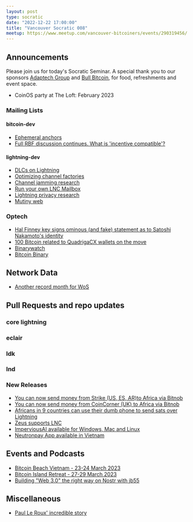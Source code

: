 ```yaml
---
layout: post
type: socratic
date: "2022-12-22 17:00:00"
title: "Vancouver Socratic 008"
meetup: https://www.meetup.com/vancouver-bitcoiners/events/290319456/
---
```


## Announcements
Please join us for today's Socratic Seminar. A special thank you to our sponsors [Adaptech Group](https://adaptechgroup.com/) and [Bull Bitcoin](https://www.bullbitcoin.com/), for food, refreshments and event space.

- CoinOS party at The Loft: February 2023

### Mailing Lists

#### bitcoin-dev

- [Ephemeral anchors](https://lists.linuxfoundation.org/pipermail/bitcoin-dev/2022-November/021222.html)
- [Full RBF discussion continues. What is 'incentive compatible'?](https://github.com/bitcoin/bitcoin/pull/26451)

#### lightning-dev

- [DLCs on Lightning](https://medium.com/crypto-garage/dlc-on-lightning-cb5d191f6e64)
- [Optimizing channel factories](https://lists.linuxfoundation.org/pipermail/lightning-dev/2022-December/003782.html)
- [Channel jamming research](https://lists.linuxfoundation.org/pipermail/lightning-dev/2022-November/003754.html)
- [Run your own LNC Mailbox](https://docs.lightning.engineering/lightning-network-tools/lightning-terminal/mailbox)
- [Lightning privacy research](https://lightningprivacy.com/en/introduction)
- [Mutiny web](https://makers.bolt.fun/story/mutiny-web-pitch--476)

<!-- #### dlc-dev -->


### Optech

- [Hal Finney key signs ominous (and fake) statement as to Satoshi Nakamoto's identity](https://gist.github.com/johnzweng/09aa944d9379607ce2442c8199034b59)
- [100 Bitcoin related to QuadrigaCX wallets on the move](https://www.coindesk.com/policy/2022/12/19/bitcoin-addresses-tied-to-defunct-canadian-crypto-exchange-quadrigacx-wake-up/)
- [Binarywatch](https://binarywatch.org/)
- [Bitcoin Binary](https://bitcoinbinary.org/)

<!-- ### Bitcoinomics -->



## Network Data

- [Another record month for WoS](https://twitter.com/kerooke/status/1603812141966016520)

<!-- ## Research -->



<!-- ## InfoSec -->


## Pull Requests and repo updates

<!-- ### Bitcoin Core -->

<!-- ### rust-bitcoin -->

<!-- ### secp256k1 -->

<!-- ### secp256k1-zkp -->

<!-- ### BIPs -->

<!-- ### eclair -->

### core lightning

### eclair

### ldk

### lnd

<!-- ### rust-lightning -->


<!-- ### BOLTS -->

### New Releases

- [You can now send money from Strike (US, ES, AR)to Africa via Bitnob](https://twitter.com/Strike/status/1603207276252352513)
- [You can now send money from CoinCorner (UK) to Africa via Bitnob](https://bitcoinmagazine.com/business/bitcoin-enables-instant-fiat-transfers-to-africa)
- [Africans in 9 countries can use their dumb phone to send sats over Lightning](https://www.coindesk.com/tech/2022/12/20/machankuras-bitcoin-wallet-targets-africans-with-old-school-phones-and-no-internet/)
- [Zeus supports LNC](https://twitter.com/zeusln/status/1604926345988939795)
- [ImperviousAI available for Windows, Mac and Linux](https://twitter.com/imperviousai/status/1602918728559169536)
- [Neutronpay App available in Vietnam](https://twitter.com/subnetmask/status/1599973707803668480)

## Events and Podcasts

- [Bitcoin Beach Vietnam - 23-24 March 2023](https://twitter.com/bitcoinbeachvn/status/1602765357177266177)
- [Bitcoin Island Retreat - 27-29 March 2023](https://twitter.com/bitcoinislandph/status/1604815889148579841)
- [Building "Web 3.0" the right way on Nostr with jb55](https://www.youtube.com/watch?v=_Y_Mlk__KR0)

## Miscellaneous

- [Paul Le Roux' incredible story](https://magazine.atavist.com/the-mastermind/)

